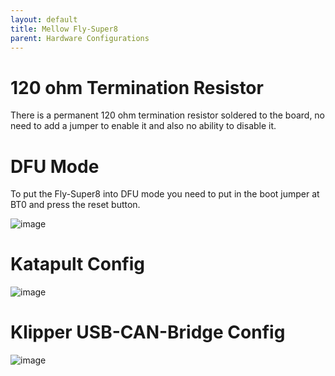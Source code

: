 ```yaml
---
layout: default 
title: Mellow Fly-Super8
parent: Hardware Configurations
---
```


# 120 ohm Termination Resistor

There is a permanent 120 ohm termination resistor soldered to the board, no need to add a jumper to enable it and also no ability to disable it.

# DFU Mode

To put the Fly-Super8 into DFU mode you need to put in the boot jumper at BT0 and press the reset button. 

![image](https://github.com/Esoterical/voron_canbus/assets/124253477/10a4fc29-b546-498e-b819-dd47370b151f)


# Katapult Config

![image](https://github.com/Esoterical/voron_canbus/assets/124253477/10c95ae6-123b-4b90-a242-db9926e7cd12)


# Klipper USB-CAN-Bridge Config

![image](https://github.com/Esoterical/voron_canbus/assets/124253477/470a0d03-8c88-4460-ad19-e7233362b50a)

